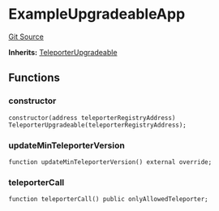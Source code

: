 # ExampleUpgradeableApp
[Git Source](https://github.com/ava-labs/teleporter/blob/dde09fbf56cc395da6bfd76c7f894a3cf5b2cd9e/src/Teleporter/upgrades/tests/TeleporterUpgradeableTests.t.sol)

**Inherits:**
[TeleporterUpgradeable](/src/Teleporter/upgrades/TeleporterUpgradeable.sol/abstract.TeleporterUpgradeable.md)


## Functions
### constructor


```solidity
constructor(address teleporterRegistryAddress) TeleporterUpgradeable(teleporterRegistryAddress);
```

### updateMinTeleporterVersion


```solidity
function updateMinTeleporterVersion() external override;
```

### teleporterCall


```solidity
function teleporterCall() public onlyAllowedTeleporter;
```


